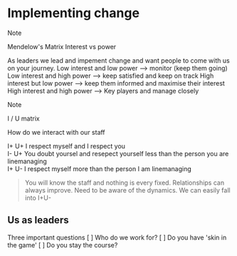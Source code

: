 # Implementing change

> [!NOTE]
Mendelow's Matrix
Interest vs power

As leaders we lead and impement change and want people to come with us on your journey.
Low interest and low power --> monitor (keep them going)
Low interest and high power --> keep satisfied and keep on track
High interest but low power --> keep them informed and maximise their interest
High interest and high power --> Key players and manage closely

> [!NOTE]
I / U matrix

How do we interact with our staff
<p>I+ U+ I respect myself and I respect you <br>
I- U+ You doubt yoursel and resepect yourself less than the person you are linemanaging <br>
I+ U- I respect myself more than the person I am linemanaging 
</p>


> <p>You will know the staff and nothing is every fixed.  Relationships can always improve.  Need to be aware of the dynamics. We can easily fall into I+U- </p>

## Us as leaders

Three important questions
[ ] Who do we work for?
[ ] Do you have 'skin in the game'
[ ] Do you stay the course?

